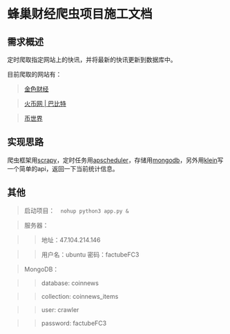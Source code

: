 # 蜂巢财经爬虫项目施工文档

## 需求概述

定时爬取指定网站上的快讯，并将最新的快讯更新到数据库中。

目前爬取的网站有：

> [金色财经][1]

> [火币网 | 巴比特][2]

> [币世界][3]


## 实现思路

爬虫框架用[scrapy][4]，定时任务用[apscheduler][5]，存储用[mongodb][6]，另外用[klein][7]写一个简单的api，返回一下当前统计信息。

[1]: https://www.jinse.com/ "金色财经"
[2]: http://www.8btc.com/huobi "火币网 | 巴比特"
[3]: http://www.bishijie.com/　"币世界"
[4]: https://doc.scrapy.org/en/latest/index.html "scrapy"
[5]: http://apscheduler.readthedocs.io/en/latest/ "apscheduler"
[6]: http://api.mongodb.com/python/current/ "mongodb"
[7]: http://klein.readthedocs.io/en/latest/ "klein"

## 其他

> 启动项目：　`nohup python3 app.py &`

> 服务器：

 >> 地址：47.104.214.146

 >> 用户名：ubuntu  密码：factubeFC3

> MongoDB：

>> database: coinnews

>> collection: coinnews_items

>> user: crawler
  
>> password: factubeFC3